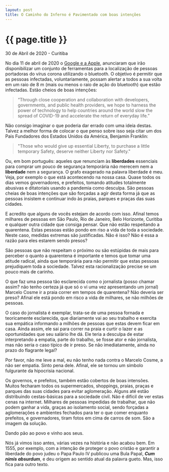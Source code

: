 ```yaml
---
layout: post
title: O Caminho do Inferno é Pavimentado com boas intenções
---
```


{{ page.title }}
================

<p class="meta">30 de Abril de 2020  - Curitiba</p>

No dia 11 de abril de 2020 o [Google e a Apple](https://www.forbes.com/sites/jodywestby/2020/04/11/apple-and-google-announce-new-approach-to-coronavirus-tracking-that-counters-intrusive--government-use-of-mobile-app-data/#2345526e28c9), anunciaram que irão disponibilizar um conjunto de ferramentas para a localização de pessoas portadoras do vírus corona utilizando o bluetooth. O objetivo é permitir que as pessoas infectadas, voluntariamente, possam alertar a todos a sua volta em um raio de 8 m (mais ou menos o raio de ação do bluetooth) que estão infectadas. Estão cheios de boas intenções: 

>“Through close cooperation and collaboration with developers, governments, and public health providers, we hope to harness the power of technology to help countries around the world slow the spread of COVID-19 and accelerate the return of everyday life.”

Não consigo imaginar o que poderia dar errado com uma ideia destas. Talvez a melhor forma de colocar o que penso sobre isso seja citar um dos Pais Fundadores dos Estados Unidos da América, Benjamin Franklin: 

>"Those who would give up essential Liberty, to purchase a little temporary Safety, deserve neither Liberty nor Safety."
 
Ou, em bom português: aqueles que renunciam às __liberdades__ essenciais para comprar um pouco de segurança temporária não merecem nem a __liberdade__ nem a segurança. O grafo exagerado na palavra liberdade é meu. Veja, por exemplo o que está acontecendo na nossa casa. Quase todos os dias vemos governadores, e prefeitos, tomando atitudes totalmente abusivas e ditatoriais usando a pandemia como desculpa. São pessoas cheias de boas intenções que são forçadas a agir desta forma já que as pessoas insistem e continuar indo às praias, parques e praças das suas cidades. 

E acredito que alguns de vocês estejam de acordo com isso. Afinal temos milhares de pessoas em São Paulo, Rio de Janeiro, Belo Horizonte, Curitiba e qualquer outra cidade que consiga pensar. Que não estão respeitando a quarentena. Estas pessoas estão pondo em riso a vida de toda a sociedade. Neste caso, medidas extremas são justificadas. Não é isso? Não é essa a razão para eles estarem sendo presos? 

São pessoas que não respeitam o próximo ou são estúpidas de mais para perceber o quanto a quarentena é importante e temos que tomar uma atitude radical, ainda que temporária para não permitir que estas pessoas prejudiquem toda a sociedade. Talvez esta racionalização precise se um pouco mais de carinho. 

O que faz uma pessoa tão esclarecida como o jornalista (posso chamar assim? não tenho certeza já que só o vi uma vez apresentando um jornal) Marcelo Cosme ir a praia correr em tempos de quarentena? Não deveria ser preso? Afinal ele está pondo em risco a vida de milhares, se não milhões de pessoas. 

O caso do jornalista é exemplar, trata-se de uma pessoa fornada e teoricamente esclarecida, que diariamente vai ao seu trabalho e exercita sua empática informando a milhões de pessoas que estas devem ficar em casa. Ainda assim, ele sai para correr na praia e curtir o lazer e as oportunidades que seu salário lhe dá. Ele teria a desculpa de estar interpretando a empatia, parte do trabalho, se fosse ator e não jornalista, mas não seria o caso típico de ir preso. Se não imediatamente, ainda no prazo do flagrante legal? 

Por favor, não me leve a mal, eu não tenho nada contra o Marcelo Cosme, a não ser empatia. Sinto pena dele. Afinal, ele se tornou um símbolo fulgurante da hipocrisia nacional. 

Os governos, e prefeitos, também estão cobertos de boas intensões. Muitos fecharam todos os supermercados, shoppings, praias, praças e parques das suas cidades para evitar aglomeração. Alguns até estão distribuindo cestas-básicas para a sociedade civil. Não é difícil de ver estas cenas na internet. Milhares de pessoas impedidas de trabalhar, que não podem ganhar a vida, graças ao isolamento social, sendo forçadas a aglomerações e ambientes fechados para ter o que comer enquanto prefeitos, e governadores, tiram fotos em cima de carros de som. São a imagem da solução. 

Dando pão ao povo e vinho aos seus. 

Nós já vimos isso antes, várias vezes na história e não acabou bem. Em 1555, por exemplo, com a intenção de proteger o povo cristão e garantir a liberdade do povo judeu o Papa Paulo IV publicou uma Bula Papal, *__Cum nimis absurdum__*, e deu origem ao sentido atual da palavra gueto. Mas, isso fica para outro texto.
